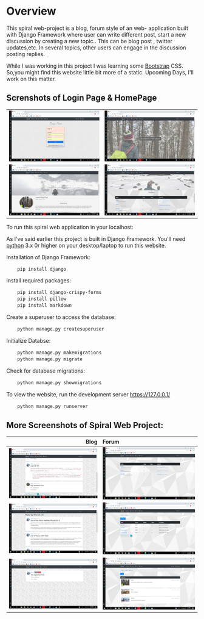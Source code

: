 # Overview
This spiral web-project is a blog, forum style of an web- application built with Django Framework where user can write different post, start a new discussion by creating a new topic.. This can be blog post , twitter updates,etc. In several topics, other users can engage in the discussion posting replies.

While I was working in this project I was learning some [Bootstrap](https://getbootstrap.com) CSS. So,you might find this website little bit more of a static. Upcoming Days, I'll work on this matter.


## Screnshots of Login Page & HomePage
|                          |                        |
| -------------------------:|:------------------------- |
| <img src="screenshot_images/accounts/login.png" alt="Snow" style="width:100%">  |  <img src="screenshot_images/home/index.png" alt="Forest" style="width:100%"> |
| <img src="screenshot_images/home/home_blog.png" alt="Snow" style="width:100%">  |  <img src="screenshot_images/home/home_forum.png" alt="Forest" style="width:100%"> |


To run this spiral web application in your localhost:

As I've said earlier this project is built in Django Framework. You'll need [python](https://www.python.org/downloads/) 3.x 0r higher on your desktop/laptop to run this website.

Installation of Django Framework:
```bash
    pip install django
```

Install required packages:
```bash
    pip install django-crispy-forms
    pip install pillow
    pip install markdown
```

Create a superuser to access the database:
```bash
    python manage.py createsuperuser
```

Initialize Databse:
```bash
    python manage.py makemigrations
    python manage.py migrate
```

Check for database migrations:
```bash
    python manage.py showmigrations
```

To view the website, run the development server https://127.0.0.1/
```bash
    python manage.py runserver
```


## More Screenshots of Spiral Web Project:
|            Blog           |           Forum           |
| -------------------------:|:------------------------- |
| <img src="screenshot_images/blog/index.png" alt="Snow" style="width:100%">  |  <img src="screenshot_images/forum/index.png" alt="Forest" style="width:100%"> |
| <img src="screenshot_images/blog/user_posts.png" alt="Snow" style="width:100%">  |  <img src="screenshot_images/forum/topics.png" alt="Forest" style="width:100%"> |
| <img src="screenshot_images/blog/blog_detail.png" alt="Snow" style="width:100%">  |  <img src="screenshot_images/forum/reply.png" alt="Forest" style="width:100%"> |
